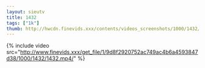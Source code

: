 ```yaml
--- 
layout: sieutv
title: 1432
tags: ["1k"]
thumb: http://hwcdn.finevids.xxx/contents/videos_screenshots/1000/1432/preview.mp4.jpg
---
```

{% include video src="http://www.finevids.xxx/get_file/1/9d8f2920752ac749ac4b6a4593847d38/1000/1432/1432.mp4/" %} 
